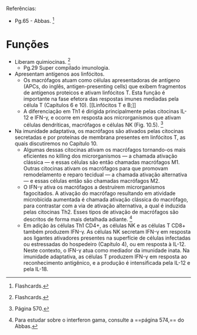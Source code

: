 Referências: 
* Pg.65 - Abbas. [^1] 
# Funções 
* Liberam quimiocinas. [^1] 
	* Pg.29 Super compilado imunologia. 
* Apresentam antígenos aos linfócitos. 
	* Os macrófagos atuam como células apresentadoras de antígeno (APCs, do inglês, antigen-presenting cells) que exibem fragmentos de antígenos proteicos e ativam linfócitos T. Esta função é importante na fase efetora das respostas imunes mediadas pela célula T (Capítulos 6 e 10). [[Linfócitos T e B;]]
	* A diferenciação em Th1 é dirigida principalmente pelas citocinas IL-12 e  IFN-γ, e ocorre em resposta aos microrganismos que ativam células dendríticas, macrófagos e células NK (Fig. 10.5). [^3]
* Na imunidade adaptativa, os macrófagos são ativados pelas citocinas secretadas e por proteínas de membrana presentes em linfócitos T, as quais discutiremos no Capítulo 10.
	* Algumas dessas citocinas ativam os macrófagos tornando-os mais eficientes no killing dos microrganismos — a chamada ativação clássica — e essas células são então  chamadas macrófagos M1. Outras citocinas ativam os macrófagos para que promovam  remodelamento e reparo tecidual — a chamada ativação alternativa — e essas células  então são chamadas macrófagos M2.
	* O IFN-γ ativa os macrófagos a destruírem microrganismos  fagocitados. A ativação do macrófago resultando em atividade  microbicida aumentada é chamada ativação clássica do macrófago, para contrastar com a via de ativação alternativa, a qual é induzida pelas citocinas Th2. Esses tipos de ativação de macrófagos são descritos de forma mais detalhada adiante. [^2]
	* Em adição às células Th1 CD4+, as células  NK e as células T CD8+ também produzem IFN-γ. As células NK secretam IFN-γ em resposta aos ligantes ativadores presentes na superfície de células infectadas ou estressadas do hospedeiro (Capítulo 4), ou em resposta à IL-12. Neste contexto, o IFN-γ atua como mediador da imunidade inata. Na imunidade adaptativa, as células T produzem IFN-γ em resposta ao reconhecimento antigênico, e a produção é intensificada pela IL-12 e pela IL-18.

[^1]: Flashcards. 
[^2]: Para estudar sobre o interferon gama, consulte a ==página 574,== do Abbas. 
[^3]: Página 570.
